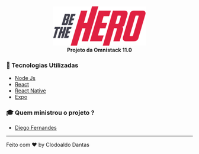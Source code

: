 <h4 align="center">
  <img src="./mobile/src/assets/logo@3x.png" width="250px" /><br>
  <b>Projeto da Omnistack 11.0</b>
</h4>

### :rocket: Tecnologias Utilizadas
- [Node Js](https://nodejs.org/en/)
- [React](https://pt-br.reactjs.org/)
- [React Native](https://reactnative.dev/)
- [Expo](https://expo.io/)

### :mortar_board: Quem ministrou o projeto ?
- [Diego Fernandes](https://github.com/diego3g)

---
Feito com ❤️ by Clodoaldo Dantas
